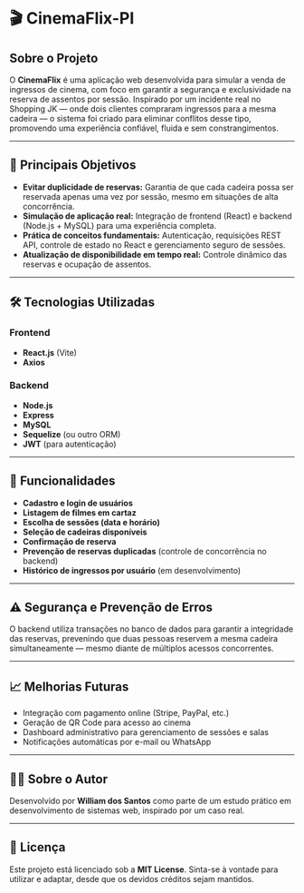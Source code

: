 # 🎬 CinemaFlix-PI

## Sobre o Projeto

O **CinemaFlix** é uma aplicação web desenvolvida para simular a venda de ingressos de cinema, com foco em garantir a segurança e exclusividade na reserva de assentos por sessão. Inspirado por um incidente real no Shopping JK — onde dois clientes compraram ingressos para a mesma cadeira — o sistema foi criado para eliminar conflitos desse tipo, promovendo uma experiência confiável, fluida e sem constrangimentos.

---

## 🎯 Principais Objetivos

- **Evitar duplicidade de reservas:** Garantia de que cada cadeira possa ser reservada apenas uma vez por sessão, mesmo em situações de alta concorrência.
- **Simulação de aplicação real:** Integração de frontend (React) e backend (Node.js + MySQL) para uma experiência completa.
- **Prática de conceitos fundamentais:** Autenticação, requisições REST API, controle de estado no React e gerenciamento seguro de sessões.
- **Atualização de disponibilidade em tempo real:** Controle dinâmico das reservas e ocupação de assentos.

---

## 🛠️ Tecnologias Utilizadas

### Frontend
- **React.js** (Vite)
- **Axios**

### Backend
- **Node.js**
- **Express**
- **MySQL**
- **Sequelize** (ou outro ORM)
- **JWT** (para autenticação)

---

## 📂 Funcionalidades

- **Cadastro e login de usuários**
- **Listagem de filmes em cartaz**
- **Escolha de sessões (data e horário)**
- **Seleção de cadeiras disponíveis**
- **Confirmação de reserva**
- **Prevenção de reservas duplicadas** (controle de concorrência no backend)
- **Histórico de ingressos por usuário** (em desenvolvimento)

---

## ⚠️ Segurança e Prevenção de Erros

O backend utiliza transações no banco de dados para garantir a integridade das reservas, prevenindo que duas pessoas reservem a mesma cadeira simultaneamente — mesmo diante de múltiplos acessos concorrentes.

---

## 📈 Melhorias Futuras

- Integração com pagamento online (Stripe, PayPal, etc.)
- Geração de QR Code para acesso ao cinema
- Dashboard administrativo para gerenciamento de sessões e salas
- Notificações automáticas por e-mail ou WhatsApp

---

## 👨‍💻 Sobre o Autor

Desenvolvido por **William dos Santos** como parte de um estudo prático em desenvolvimento de sistemas web, inspirado por um caso real.

---

## 📝 Licença

Este projeto está licenciado sob a **MIT License**. Sinta-se à vontade para utilizar e adaptar, desde que os devidos créditos sejam mantidos.